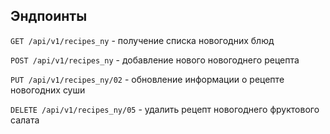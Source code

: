## Эндпоинты

`GET /api/v1/recipes_ny` - получение списка новогодних блюд

`POST /api/v1/recipes_ny` - добавление нового новогоднего рецепта

`PUT /api/v1/recipes_ny/02` - обновление информации о рецепте новогодних суши

`DELETE /api/v1/recipes_ny/05` - удалить рецепт новогоднего фруктового салата